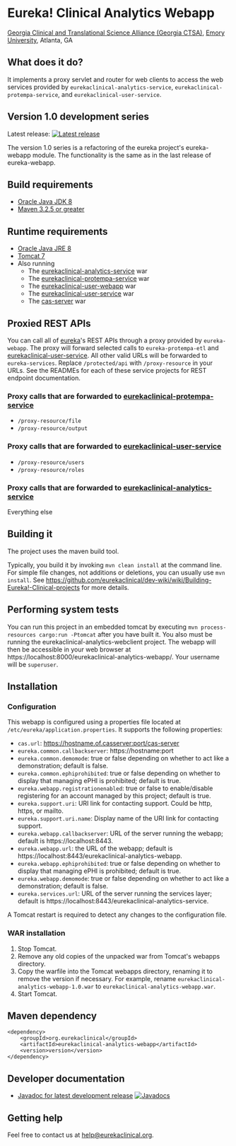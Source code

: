 # Eureka! Clinical Analytics Webapp
[Georgia Clinical and Translational Science Alliance (Georgia CTSA)](http://www.georgiactsa.org), [Emory University](http://www.emory.edu), Atlanta, GA

## What does it do?
It implements a proxy servlet and router for web clients to access the web services provided by `eurekaclinical-analytics-service`, `eurekaclinical-protempa-service`, and `eurekaclinical-user-service`.

## Version 1.0 development series
Latest release: [![Latest release](https://maven-badges.herokuapp.com/maven-central/org.eurekaclinical/eurekaclinical-analytics-webapp/badge.svg)](https://maven-badges.herokuapp.com/maven-central/org.eurekaclinical/eurekaclinical-analytics-webapp)

The version 1.0 series is a refactoring of the eureka project's eureka-webapp module. The functionality is the same as in the last release of eureka-webapp.

## Build requirements
* [Oracle Java JDK 8](http://www.oracle.com/technetwork/java/javase/overview/index.html)
* [Maven 3.2.5 or greater](https://maven.apache.org)

## Runtime requirements
* [Oracle Java JRE 8](http://www.oracle.com/technetwork/java/javase/overview/index.html)
* [Tomcat 7](https://tomcat.apache.org)
* Also running
  * The [eurekaclinical-analytics-service](https://github.com/eurekaclinical/eurekaclinical-analytics-service) war
  * The [eurekaclinical-protempa-service](https://github.com/eurekaclinical/eurekaclinical-protempa-service) war
  * The [eurekaclinical-user-webapp](https://github.com/eurekaclinical/eurekaclinical-user-webapp) war
  * The [eurekaclinical-user-service](https://github.com/eurekaclinical/eurekaclinical-user-service) war
  * The [cas-server](https://github.com/eurekaclinical/cas) war

## Proxied REST APIs
You can call all of [eureka](https://github.com/eurekaclinical/eurekaclinical-user-service)'s REST APIs through a proxy provided by `eureka-webapp`. The proxy will forward selected calls to `eureka-protempa-etl` and [eurekaclinical-user-service](https://github.com/eurekaclinical/eurekaclinical-user-service). All other valid URLs will be forwarded to `eureka-services`. Replace `/protected/api` with `/proxy-resource` in your URLs. See the READMEs for each of these service projects for REST endpoint documentation.

### Proxy calls that are forwarded to [eurekaclinical-protempa-service](https://github.com/eurekaclinical/eurekaclinical-protempa-service)
* `/proxy-resource/file`
* `/proxy-resource/output`

### Proxy calls that are forwarded to [eurekaclinical-user-service](https://github.com/eurekaclinical/eurekaclinical-user-service)
* `/proxy-resource/users`
* `/proxy-resource/roles`

### Proxy calls that are forwarded to [eurekaclinical-analytics-service](https://github.com/eurekaclinical/eurekaclinical-analytics-service)
Everything else

## Building it
The project uses the maven build tool. 

Typically, you build it by invoking `mvn clean install` at the command line. For simple file changes, not additions or deletions, you can usually use `mvn install`. See https://github.com/eurekaclinical/dev-wiki/wiki/Building-Eureka!-Clinical-projects for more details.

## Performing system tests
You can run this project in an embedded tomcat by executing `mvn process-resources cargo:run -Ptomcat` after you have built it. You also must be running the eurekaclinical-analytics-webclient project. The webapp will then be accessible in your web browser at https://localhost:8000/eurekaclinical-analytics-webapp/. Your username will be `superuser`.

## Installation
### Configuration
This webapp is configured using a properties file located at `/etc/eureka/application.properties`. It supports the following properties:
* `cas.url`: https://hostname.of.casserver:port/cas-server
* `eureka.common.callbackserver`: https://hostname:port
* `eureka.common.demomode`: true or false depending on whether to act like a demonstration; default is false.
* `eureka.common.ephiprohibited`: true or false depending on whether to display that managing ePHI is prohibited; default is true.
* `eureka.webapp.registrationenabled`: true or false to enable/disable registering for an account managed by this project; default is true.
* `eureka.support.uri`: URI link for contacting support. Could be http, https, or mailto.
* `eureka.support.uri.name`: Display name of the URI link for contacting support.
* `eureka.webapp.callbackserver`: URL of the server running the webapp; default is https://localhost:8443.
* `eureka.webapp.url`: the URL of the webapp; default is https://localhost:8443/eurekaclinical-analytics-webapp.
* `eureka.webapp.ephiprohibited`: true or false depending on whether to display that managing ePHI is prohibited; default is true.
* `eureka.webapp.demomode`: true or false depending on whether to act like a demonstration; default is false.
* `eureka.services.url`: URL of the server running the services layer; default is https://localhost:8443/eurekaclinical-analytics-service.

A Tomcat restart is required to detect any changes to the configuration file.

### WAR installation
1) Stop Tomcat.
2) Remove any old copies of the unpacked war from Tomcat's webapps directory.
3) Copy the warfile into the Tomcat webapps directory, renaming it to remove the version if necessary. For example, rename `eurekaclinical-analytics-webapp-1.0.war` to `eurekaclinical-analytics-webapp.war`.
4) Start Tomcat.

## Maven dependency
```
<dependency>
    <groupId>org.eurekaclinical</groupId>
    <artifactId>eurekaclinical-analytics-webapp</artifactId>
    <version>version</version>
</dependency>
```

## Developer documentation
* [Javadoc for latest development release](http://javadoc.io/doc/org.eurekaclinical/eurekaclinical-analytics-webapp) [![Javadocs](http://javadoc.io/badge/org.eurekaclinical/eurekaclinical-analytics-webapp.svg)](http://javadoc.io/doc/org.eurekaclinical/eurekaclinical-analytics-webapp)

## Getting help
Feel free to contact us at help@eurekaclinical.org.

